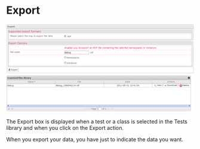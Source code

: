 <!--
parent: 'Manage Tests'
created_at: '2012-04-12 17:18:48'
updated_at: '2013-03-13 13:39:20'
authors:
    - 'Jérôme Bogaerts'
contributors:
    - 'Sophie Doublet'
tags:
    - 'Manage Tests'
-->

Export
======

![](../resources/tests-export.png)

The Export box is displayed when a test or a class is selected in the Tests library and when you click on the Export action.

When you export your data, you have just to indicate the data you want.



